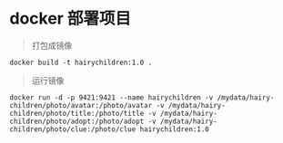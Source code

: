 # docker 部署项目



>   打包成镜像

```shell
docker build -t hairychildren:1.0 .
```



>   运行镜像

```shell
docker run -d -p 9421:9421 --name hairychildren -v /mydata/hairy-children/photo/avatar:/photo/avatar -v /mydata/hairy-children/photo/title:/photo/title -v /mydata/hairy-children/photo/adopt:/photo/adopt -v /mydata/hairy-children/photo/clue:/photo/clue hairychildren:1.0
```

